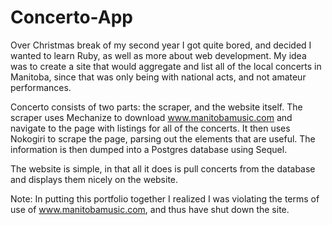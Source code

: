 Concerto-App
============

Over Christmas break of my second year I got quite bored, and decided I wanted to learn Ruby, as well as more about web development. My idea was to create a site that would aggregate and list all of the local concerts in Manitoba, since that was only being with national acts, and not amateur performances. 

Concerto consists of two parts: the scraper, and the website itself. The scraper uses Mechanize to download www.manitobamusic.com and navigate to the page with listings for all of the concerts. It then uses Nokogiri to scrape the page, parsing out the elements that are useful. The information is then dumped into a Postgres database using Sequel. 

The website is simple, in that all it does is pull concerts from the database and displays them nicely on the website. 

Note: In putting this portfolio together I realized I was violating the terms of use of www.manitobamusic.com, and thus have shut down the site.
